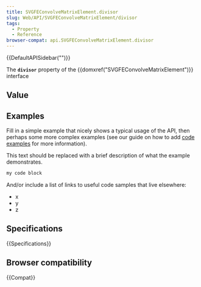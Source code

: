 ```yaml
---
title: SVGFEConvolveMatrixElement.divisor
slug: Web/API/SVGFEConvolveMatrixElement/divisor
tags:
  - Property
  - Reference
browser-compat: api.SVGFEConvolveMatrixElement.divisor
---
```

{{DefaultAPISidebar("")}}

The **`divisor`** property of the {{domxref("SVGFEConvolveMatrixElement")}} interface 

## Value



## Examples

Fill in a simple example that nicely shows a typical usage of the API, then perhaps some more complex examples (see our guide on how to add [code examples](/en-US/docs/MDN/Contribute/Structures/Code_examples) for more information).

This text should be replaced with a brief description of what the example demonstrates.

```js
my code block
```

And/or include a list of links to useful code samples that live elsewhere:

*   x
*   y
*   z

## Specifications

{{Specifications}}

## Browser compatibility

{{Compat}}


